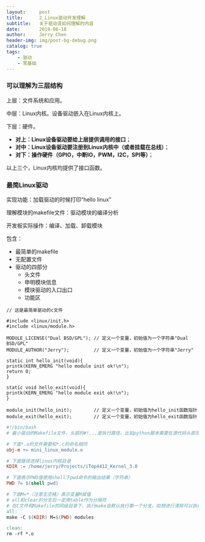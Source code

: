 ```yaml
---
layout:     post
title:      2_Linux驱动开发理解
subtitle:   关于驱动该如何理解的内容
date:       2019-06-18
author:     Jerry Chen
header-img: img/post-bg-debug.png
catalog: true
tags:
    - 驱动
    - 零基础
---
```


### 可以理解为三层结构

上层：文件系统和应用。

中层：Linux内核。设备驱动嵌入在Linux内核上。

下层：硬件。

- __对上：Linux设备驱动要给上层提供调用的接口__；
- __对中：Linux设备驱动要注册到Linux内核中（或者挂载在总线）__；
- __对下：操作硬件（GPIO，中断IO，PWM，I2C，SPI等）__；

以上三个，Linux内核均提供了接口函数。

### 最简Linux驱动 

实现功能：加载驱动的时候打印“hello linux”

理解模块的makefile文件：驱动模块的编译分析

开发板实际操作：编译、加载、卸载模块

包含：

- 最简单的makefile
- 无配置文件
- 驱动的四部分
  - 头文件
  - 申明模块信息
  - 模块驱动的入口出口
  - 功能区

```
// 这是最简单驱动的c文件

#include <linux/init.h>
#include <linux/module.h>

MODULE_LICENSE("Dual BSD/GPL");	// 定义一个变量，初始值为一个字符串"Dual BSD/GPL"
MODULE_AUTHOR("Jerry");			// 定义一个变量，初始值为一个字符串"Jerry"

static int hello_init(void){
printk(KERN_EMERG "hello module init ok!\n");
return 0;
}

static void hello_exit(void){
printk(KERN_EMERG "hello module exit ok!\n");
}

module_init(hello_init);		// 定义一个变量，初始值为hello_init函数指针
module_exit(hello_exit);		// 定义一个变量，初始值为hello_exit函数指针
```

```Makefile
#!/bin/bash
# 最小驱动的Makefile文件，头部的#!...是执行路径。比如python脚本需要在源代码头部添加python的执行路径，像"#! /usr/bin/python"。其中，"#!"被称为"hash bang"。

# 下面*.o的文件需要和*.c的命名相同
obj-m += mini_linux_module.o

# 下面路径选择linux内核目录
KDIR := /home/jerry/Projects/iTop4412_Kernel_3.0

# 下面表示PWD值使用shell下pwd命令的输出结果（字符串）
PWD ?= $(shell pwd)

# 下面M=*（注意无空格）表示变量M赋值
# all和clear的分支后一定用table作为分隔符
# 在C文件和Makefile的同级目录下，执行make会默认执行第一个分支。如想进行清除可以执行make clean
all:
make -C $(KDIR) M=$(PWD) modules

clean:
rm -rf *.o

```

   